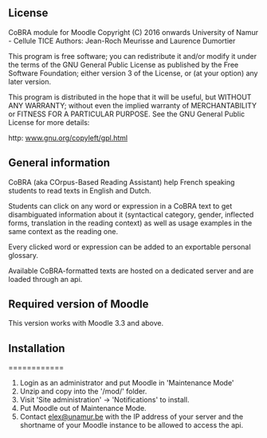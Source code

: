 ## License ##

CoBRA module for Moodle
Copyright (C) 2016 onwards University of Namur - Cellule TICE
Authors: Jean-Roch Meurisse and Laurence Dumortier

This program is free software; you can redistribute it and/or modify
it under the terms of the GNU General Public License as published by
the Free Software Foundation; either version 3 of the License, or
(at your option) any later version.

This program is distributed in the hope that it will be useful,
but WITHOUT ANY WARRANTY; without even the implied warranty of
MERCHANTABILITY or FITNESS FOR A PARTICULAR PURPOSE.  See the
GNU General Public License for more details:

http: www.gnu.org/copyleft/gpl.html

## General information ##

CoBRA (aka COrpus-Based Reading Assistant) help French speaking students to read texts in English and Dutch. 

Students can click on any word or expression in a CoBRA text to get disambiguated information about it (syntactical category, gender, inflected forms, translation in the reading context) as well as usage examples in the same context as the reading one. 

Every clicked word or expression can be added to an exportable personal glossary.

Available CoBRA-formatted texts are hosted on a dedicated server and are loaded through an api.

## Required version of Moodle ##

This version works with Moodle 3.3 and above.

## Installation ##
============
 1. Login as an administrator and put Moodle in 'Maintenance Mode'
 3. Unzip and copy into the '/mod/' folder.
 4. Visit 'Site administration' -> 'Notifications' to install.
 5. Put Moodle out of Maintenance Mode.
 6. Contact elex@unamur.be with the IP address of your server and the shortname of your Moodle instance to be allowed to access the api.
